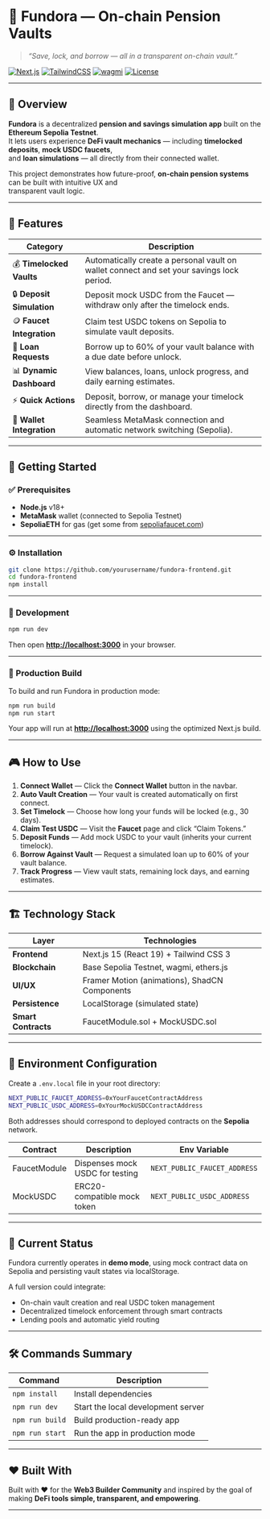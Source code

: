 # 🏦 Fundora — On-chain Pension Vaults
> _“Save, lock, and borrow — all in a transparent on-chain vault.”_

[![Next.js](https://img.shields.io/badge/Next.js-15-black?style=for-the-badge&logo=next.js)](https://nextjs.org/)
[![TailwindCSS](https://img.shields.io/badge/TailwindCSS-3.x-06B6D4?style=for-the-badge&logo=tailwindcss)](https://tailwindcss.com/)
[![wagmi](https://img.shields.io/badge/wagmi-React_Hooks_for_Ethereum-2A5ADA?style=for-the-badge&logo=ethereum)](https://wagmi.sh/)
[![License](https://img.shields.io/badge/license-MIT-green?style=for-the-badge)](./LICENSE)

---

## 🧭 Overview

**Fundora** is a decentralized **pension and savings simulation app** built on the **Ethereum Sepolia Testnet**.  
It lets users experience **DeFi vault mechanics** — including **timelocked deposits**, **mock USDC faucets**,  
and **loan simulations** — all directly from their connected wallet.

This project demonstrates how future-proof, **on-chain pension systems** can be built with intuitive UX and  
transparent vault logic.

---

## 🎯 Features

| Category | Description |
|-----------|-------------|
| 💰 **Timelocked Vaults** | Automatically create a personal vault on wallet connect and set your savings lock period. |
| 🔒 **Deposit Simulation** | Deposit mock USDC from the Faucet — withdraw only after the timelock ends. |
| 🪙 **Faucet Integration** | Claim test USDC tokens on Sepolia to simulate vault deposits. |
| 💸 **Loan Requests** | Borrow up to 60% of your vault balance with a due date before unlock. |
| 📊 **Dynamic Dashboard** | View balances, loans, unlock progress, and daily earning estimates. |
| ⚡ **Quick Actions** | Deposit, borrow, or manage your timelock directly from the dashboard. |
| 👛 **Wallet Integration** | Seamless MetaMask connection and automatic network switching (Sepolia). |

---

## 🚀 Getting Started

### ✅ Prerequisites
- **Node.js** v18+
- **MetaMask** wallet (connected to Sepolia Testnet)
- **SepoliaETH** for gas (get some from [sepoliafaucet.com](https://sepoliafaucet.com/))

---

### ⚙️ Installation

```bash
git clone https://github.com/yourusername/fundora-frontend.git
cd fundora-frontend
npm install
````

---

### 🧪 Development

```bash
npm run dev
```

Then open **[http://localhost:3000](http://localhost:3000)** in your browser.

---

### 🧱 Production Build

To build and run Fundora in production mode:

```bash
npm run build
npm run start
```

Your app will run at **[http://localhost:3000](http://localhost:3000)** using the optimized Next.js build.

---

## 🎮 How to Use

1. **Connect Wallet** — Click the **Connect Wallet** button in the navbar.
2. **Auto Vault Creation** — Your vault is created automatically on first connect.
3. **Set Timelock** — Choose how long your funds will be locked (e.g., 30 days).
4. **Claim Test USDC** — Visit the **Faucet** page and click “Claim Tokens.”
5. **Deposit Funds** — Add mock USDC to your vault (inherits your current timelock).
6. **Borrow Against Vault** — Request a simulated loan up to 60% of your vault balance.
7. **Track Progress** — View vault stats, remaining lock days, and earning estimates.

---

## 🏗️ Technology Stack

| Layer               | Technologies                                  |
| ------------------- | --------------------------------------------- |
| **Frontend**        | Next.js 15 (React 19) + Tailwind CSS 3        |
| **Blockchain**      | Base Sepolia Testnet, wagmi, ethers.js    |
| **UI/UX**           | Framer Motion (animations), ShadCN Components |
| **Persistence**     | LocalStorage (simulated state)                |
| **Smart Contracts** | FaucetModule.sol + MockUSDC.sol               |

---

## 🔧 Environment Configuration

Create a `.env.local` file in your root directory:

```bash
NEXT_PUBLIC_FAUCET_ADDRESS=0xYourFaucetContractAddress
NEXT_PUBLIC_USDC_ADDRESS=0xYourMockUSDCContractAddress
```

Both addresses should correspond to deployed contracts on the **Sepolia** network.

| Contract     | Description                     | Env Variable                 |
| ------------ | ------------------------------- | ---------------------------- |
| FaucetModule | Dispenses mock USDC for testing | `NEXT_PUBLIC_FAUCET_ADDRESS` |
| MockUSDC     | ERC20-compatible mock token     | `NEXT_PUBLIC_USDC_ADDRESS`   |

---

## 🧩 Current Status

Fundora currently operates in **demo mode**, using mock contract data on Sepolia and persisting
vault states via localStorage.

A full version could integrate:

* On-chain vault creation and real USDC token management
* Decentralized timelock enforcement through smart contracts
* Lending pools and automatic yield routing

---

## 🛠️ Commands Summary

| Command         | Description                        |
| --------------- | ---------------------------------- |
| `npm install`   | Install dependencies               |
| `npm run dev`   | Start the local development server |
| `npm run build` | Build production-ready app         |
| `npm run start` | Run the app in production mode     |

---

## ❤️ Built With

Built with ❤️ for the **Web3 Builder Community**
and inspired by the goal of making **DeFi tools simple, transparent, and empowering**.

---
